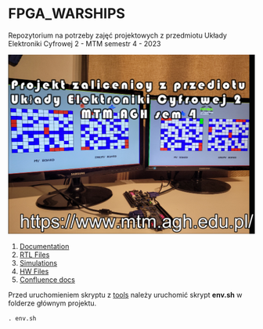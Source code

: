 # FPGA_WARSHIPS
Repozytorium na potrzeby zajęć projektowych z przedmiotu Układy Elektroniki Cyfrowej 2 - MTM semestr 4 - 2023

![FPGA_Warships](/doc/fpga_warships_img1.png)


1. [Documentation](/doc/)
2. [RTL Files](/rtl/)
3. [Simulations](/sim/)
4. [HW Files](/fpga/)
5. [Confluence docs](https://fpgastatki2023.atlassian.net/wiki/spaces/SD/overview)
   
Przed uruchomieniem skryptu z [tools](/tools/) należy uruchomić skrypt **env.sh** w folderze głównym projektu.


    . env.sh